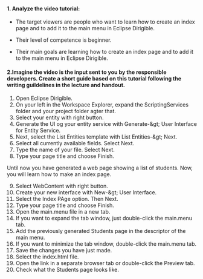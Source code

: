 #### 1. Analyze the video tutorial:
- The target viewers are people who want to learn how to create an index page and to add it to the main menu in Eclipse Dirigible.

- Their level of competence is beginner.

- Their main goals are learning how to create an index page and to add it to the main menu in Eclipse Dirigible.

#### 2.Imagine the video is the input sent to you by the responsible developers. Create a short guide based on this tutorial following the writing guildelines in the lecture and handout.

1. Open Eclipse Dirigible.
2. On your left in the Workspace Explorer, expand the ScriptingServices folder and your project folder agter that.
3. Select your entity with right button.
4. Generate the UI og your entity service with Generate-\&gt; User Interface for Entity Service.
5. Next, select the List Entities template with List Entities-\&gt; Next.
6. Select all currently available fields. Select Next.
7. Type the name of your file. Select Next.
8. Type your page title and choose Finish.

Until now you have generated a web page showing a list of students. Now, you will learn how to make an index page.

9. Select WebContent with right button.
10. Create your new interface with New-\&gt; User Interface.
11. Select the Index PAge option. Then Next.
12. Type your page title and choose Finish.
13. Open the main.menu file in a new tab.
14. If you want to expand the tab window, just double-click the main.menu tab.
15. Add the previously generated Students page in the descriptor of the main menu.
16. If you want to minimize the tab window, double-click the main.menu tab.
17. Save the changes you have just made.
18. Select the index.html file.
19. Open the link in a separate browser tab or double-click the Preview tab.
20. Check what the Students page looks like.

